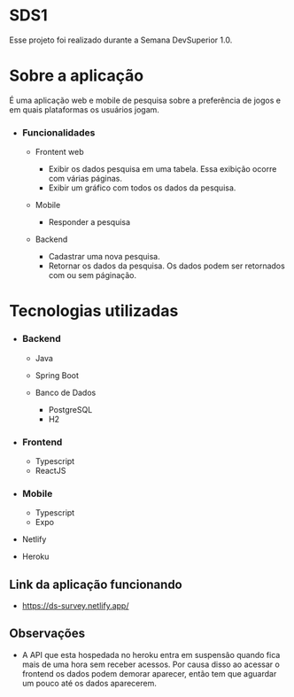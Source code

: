 # SDS1
Esse projeto foi realizado durante a Semana DevSuperior 1.0.

# Sobre a aplicação
É uma aplicação web e mobile de pesquisa sobre a preferência de jogos e em quais plataformas os usuários jogam.
- ### Funcionalidades
  - Frontent web
    - Exibir os dados pesquisa em uma tabela. Essa exibição ocorre com várias páginas.
    - Exibir um gráfico com todos os dados da pesquisa.

  - Mobile
    - Responder a pesquisa

  - Backend
    - Cadastrar uma nova pesquisa.
    - Retornar os dados da pesquisa. Os dados podem ser retornados com ou sem páginação.
    
# Tecnologias utilizadas
- ### Backend
  - Java
  - Spring Boot

  - Banco de Dados
    - PostgreSQL
    - H2

- ### Frontend
  - Typescript
  - ReactJS

- ### Mobile
  - Typescript
  - Expo
- Netlify
- Heroku
## Link da aplicação funcionando
- https://ds-survey.netlify.app/

## Observações
- A API que esta hospedada no heroku entra em suspensão quando fica mais de uma hora sem receber acessos. Por causa disso ao acessar o frontend os dados podem demorar aparecer, então tem que aguardar um pouco até os dados aparecerem.
